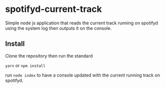 # spotifyd-current-track

Simple node js application that reads the current track running on spotifyd using the system log then outputs it on the console.

## Install

Clone the repository then run the standard

`yarn` or `npm install`

run `node index` to have a console updated with the current running track on spotifyd.

